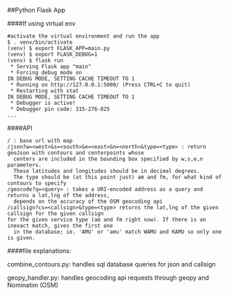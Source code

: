 ##Python Flask App 

####If using virtual env
```
#activate the virtual environment and run the app
$ . venv/bin/activate
(venv) $ export FLASK_APP=main.py
(venv) $ export FLASK_DEBUG=1
(venv) $ flask run
 * Serving Flask app "main"
 * Forcing debug mode on
IN DEBUG MODE, SETTING CACHE TIMEOUT TO 1
 * Running on http://127.0.0.1:5000/ (Press CTRL+C to quit)
 * Restarting with stat
IN DEBUG MODE, SETTING CACHE TIMEOUT TO 1
 * Debugger is active!
 * Debugger pin code: 315-276-825
...
```

####API
```
/ : base url with map
/json?w=<west>&s=<south>&e=<east>&n=<north>&type=<type> : return geoJson with contours and centerpoints whose
  centers are included in the bounding box specified by w,s,e,n parameters.
  These latitudes and longitudes should be in decimal degrees.
  The type should be (at this point just) am and fm, for what kind of contours to specify
/geocode?q=<query> : takes a URI-encoded address as a query and returns a lat,lng of the address, 
  depends on the accuracy of the OSM geocoding api
/callsign?cs=<callsign>&type=<type> returns the lat,lng of the given callsign for the given callsign 
for the given service type (am and fm right now). If there is an inexact match, gives the first one 
  in the database; ie. 'AMU' or 'amu' match WAMU and KAMU so only one is given.
```

####file explanations:

combine_contours.py: handles sql database queries for json and callsign

geopy_handler.py: handles geocoding api requests through geopy and Nominatim (OSM)









